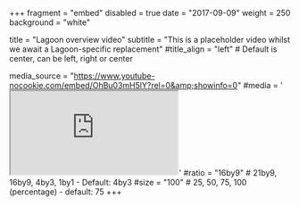+++
fragment = "embed"
disabled = true
date = "2017-09-09"
weight = 250
background = "white"

title = "Lagoon overview video"
subtitle = "This is a placeholder video whilst we await a Lagoon-specific replacement"
#title_align = "left" # Default is center, can be left, right or center

media_source = "https://www.youtube-nocookie.com/embed/OhBu03mH5lY?rel=0&amp;showinfo=0"
#media = '<iframe class="embed-responsive-item" src="https://www.youtube-nocookie.com/embed/OhBu03mH5lY?rel=0&amp;showinfo=0" allowfullscreen></iframe>'
#ratio = "16by9" # 21by9, 16by9, 4by3, 1by1 - Default: 4by3
#size = "100" # 25, 50, 75, 100 (percentage) - default: 75
+++